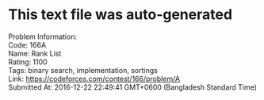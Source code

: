 # This text file was auto-generated  
  
Problem Information:  
Code: 166A  
Name: Rank List  
Rating: 1100  
Tags: binary search, implementation, sortings  
Link: https://codeforces.com/contest/166/problem/A  
Submitted At: 2016-12-22 22:49:41 GMT+0600 (Bangladesh Standard Time)  
